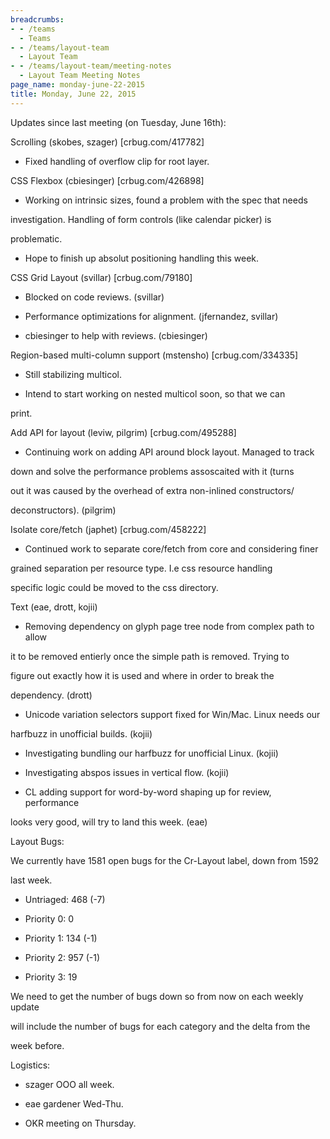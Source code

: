 ```yaml
---
breadcrumbs:
- - /teams
  - Teams
- - /teams/layout-team
  - Layout Team
- - /teams/layout-team/meeting-notes
  - Layout Team Meeting Notes
page_name: monday-june-22-2015
title: Monday, June 22, 2015
---
```


Updates since last meeting (on Tuesday, June 16th):

Scrolling (skobes, szager) \[crbug.com/417782\]

- Fixed handling of overflow clip for root layer.

CSS Flexbox (cbiesinger) \[crbug.com/426898\]

- Working on intrinsic sizes, found a problem with the spec that needs

investigation. Handling of form controls (like calendar picker) is

problematic.

- Hope to finish up absolut positioning handling this week.

CSS Grid Layout (svillar) \[crbug.com/79180\]

- Blocked on code reviews. (svillar)

- Performance optimizations for alignment. (jfernandez, svillar)

- cbiesinger to help with reviews. (cbiesinger)

Region-based multi-column support (mstensho) \[crbug.com/334335\]

- Still stabilizing multicol.

- Intend to start working on nested multicol soon, so that we can

print.

Add API for layout (leviw, pilgrim) \[crbug.com/495288\]

- Continuing work on adding API around block layout. Managed to track

down and solve the performance problems assoscaited with it (turns

out it was caused by the overhead of extra non-inlined constructors/

deconstructors). (pilgrim)

Isolate core/fetch (japhet) \[crbug.com/458222\]

- Continued work to separate core/fetch from core and considering finer

grained separation per resource type. I.e css resource handling

specific logic could be moved to the css directory.

Text (eae, drott, kojii)

- Removing dependency on glyph page tree node from complex path to allow

it to be removed entierly once the simple path is removed. Trying to

figure out exactly how it is used and where in order to break the

dependency. (drott)

- Unicode variation selectors support fixed for Win/Mac. Linux needs our

harfbuzz in unofficial builds. (kojii)

- Investigating bundling our harfbuzz for unofficial Linux. (kojii)

- Investigating abspos issues in vertical flow. (kojii)

- CL adding support for word-by-word shaping up for review, performance

looks very good, will try to land this week. (eae)

Layout Bugs:

We currently have 1581 open bugs for the Cr-Layout label, down from 1592

last week.

- Untriaged: 468 (-7)

- Priority 0: 0

- Priority 1: 134 (-1)

- Priority 2: 957 (-1)

- Priority 3: 19

We need to get the number of bugs down so from now on each weekly update

will include the number of bugs for each category and the delta from the

week before.

Logistics:

- szager OOO all week.

- eae gardener Wed-Thu.

- OKR meeting on Thursday.